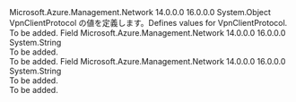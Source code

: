 <Type Name="VpnClientProtocol" FullName="Microsoft.Azure.Management.Network.Models.VpnClientProtocol">
  <TypeSignature Language="C#" Value="public static class VpnClientProtocol" />
  <TypeSignature Language="ILAsm" Value=".class public auto ansi abstract sealed beforefieldinit VpnClientProtocol extends System.Object" />
  <TypeSignature Language="DocId" Value="T:Microsoft.Azure.Management.Network.Models.VpnClientProtocol" />
  <TypeSignature Language="VB.NET" Value="Public Class VpnClientProtocol" />
  <TypeSignature Language="F#" Value="type VpnClientProtocol = class" />
  <AssemblyInfo>
    <AssemblyName>Microsoft.Azure.Management.Network</AssemblyName>
    <AssemblyVersion>14.0.0.0</AssemblyVersion>
    <AssemblyVersion>16.0.0.0</AssemblyVersion>
  </AssemblyInfo>
  <Base>
    <BaseTypeName>System.Object</BaseTypeName>
  </Base>
  <Interfaces />
  <Docs>
    <summary>
            <span data-ttu-id="49a8a-101">VpnClientProtocol の値を定義します。</span><span class="sxs-lookup"><span data-stu-id="49a8a-101">Defines values for VpnClientProtocol.</span></span>
            </summary>
    <remarks>To be added.</remarks>
  </Docs>
  <Members>
    <Member MemberName="IkeV2">
      <MemberSignature Language="C#" Value="public const string IkeV2;" />
      <MemberSignature Language="ILAsm" Value=".field public static literal string IkeV2" />
      <MemberSignature Language="DocId" Value="F:Microsoft.Azure.Management.Network.Models.VpnClientProtocol.IkeV2" />
      <MemberSignature Language="VB.NET" Value="Public Const IkeV2 As String " />
      <MemberSignature Language="F#" Value="val mutable IkeV2 : string" Usage="Microsoft.Azure.Management.Network.Models.VpnClientProtocol.IkeV2" />
      <MemberType>Field</MemberType>
      <AssemblyInfo>
        <AssemblyName>Microsoft.Azure.Management.Network</AssemblyName>
        <AssemblyVersion>14.0.0.0</AssemblyVersion>
        <AssemblyVersion>16.0.0.0</AssemblyVersion>
      </AssemblyInfo>
      <ReturnValue>
        <ReturnType>System.String</ReturnType>
      </ReturnValue>
      <Docs>
        <summary>To be added.</summary>
        <remarks>To be added.</remarks>
      </Docs>
    </Member>
    <Member MemberName="SSTP">
      <MemberSignature Language="C#" Value="public const string SSTP;" />
      <MemberSignature Language="ILAsm" Value=".field public static literal string SSTP" />
      <MemberSignature Language="DocId" Value="F:Microsoft.Azure.Management.Network.Models.VpnClientProtocol.SSTP" />
      <MemberSignature Language="VB.NET" Value="Public Const SSTP As String " />
      <MemberSignature Language="F#" Value="val mutable SSTP : string" Usage="Microsoft.Azure.Management.Network.Models.VpnClientProtocol.SSTP" />
      <MemberType>Field</MemberType>
      <AssemblyInfo>
        <AssemblyName>Microsoft.Azure.Management.Network</AssemblyName>
        <AssemblyVersion>14.0.0.0</AssemblyVersion>
        <AssemblyVersion>16.0.0.0</AssemblyVersion>
      </AssemblyInfo>
      <ReturnValue>
        <ReturnType>System.String</ReturnType>
      </ReturnValue>
      <Docs>
        <summary>To be added.</summary>
        <remarks>To be added.</remarks>
      </Docs>
    </Member>
  </Members>
</Type>